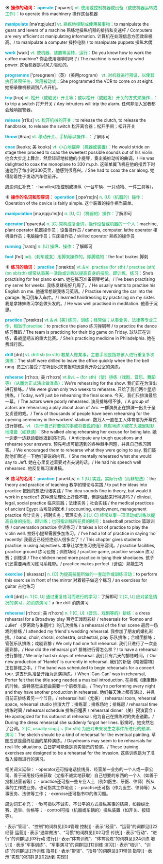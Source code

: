 ☀ <font color="red">**操作的动词：**</font>
<font color="sky blue">**operate**</font> ['ɒpəreɪt] 
<font color="#00b050">vt. 使用或控制机器或设备（或使机器运转或工作）：</font>to operate this machinery 操作这台机器

<font color="sky blue">**manipulate**</font> [məˈnɪpjuleɪt]
<font color="#00b050">vt. 熟练地控制或使用某事物：</font>to manipulate the gears and levers of a machine 熟练地操纵机器的排挡和变速杆 / Computers are very efficient at manipulating information. 计算机在处理信息方面效率极高。/ to manipulate a computer 操控电脑 / to manipulate puppets 操纵木偶

<font color="sky blue">**work**</font> [wə:k] 
<font color="#00b050">vt. 使机器、装置等运转，运行：</font>Do you know how to work the coffee machine? 你会使用咖啡机吗？/ The machine is worked by wind power. 这台机器是以风力驱动的。

<font color="sky blue">**programme**</font> ['prəʊɡræm]（英）（美用program）
<font color="#00b050">vt. 对机器进行预设，以使其执行某项任务，常用被动式：</font>She programmed the VCR to come on at eight. 她把录像机预调到八点开机。

<font color="sky blue">**trip**</font> [trɪp] 
<font color="#00b050">vt. 松开（或触发）开关等；或以松开（或触发）开关的方式来操作…：</font>to trip a switch 打开开关 / Any intruders will trip the alarm. 任何非法入室者都会触响报警器。
           
<font color="sky blue">**release**</font> [rɪˈli:s]
<font color="#00b050">vt. 松开机械的开关：</font>to release the clutch, to release the handbrake, to release the switch 松开离合器；松开手闸；松开开关

<font color="sky blue">**throw**</font> [θrəʊ] 
<font color="#00b050">vt. 移动开关、手柄等以操作…：</font>了解即可

<font color="sky blue">**coax**</font> [kəʊks; 美 koʊks]
<font color="#00b050">vt. 小心地摆弄（机器或装置）：</font>He would stride on stage then proceed to coax the sweetest possible sounds out of his violin. 他会大步走上舞台，然后轻轻地拉他的小提琴，奏出美妙动听的曲调。/ He was delighted to coax the monoplane to 330 m.p.h. 这架单翼飞机在他的摆弄下时速达到了每小时330英里，他感到很高兴。/ She had to coax the car along. 她得耐着性子发动汽车往前开。

周边词汇补充：
· handle可指控制或操纵（一台车辆、一只动物、一件工具等）。

☀ <font color="red">**操作的名词和形容词：**</font>
<font color="sky blue">**operation**</font> [͵ɒpə'reɪʃn] 
<font color="#00b050">n. [U]（机器的）操作：</font>Operation of the device is fairly simple. 这个装置的操作相当简单。
           
<font color="sky blue">**manipulation**</font> [məˌnɪpjuˈleɪʃn]
<font color="#00b050">n. [U, C]（机器的）操作：</font>了解即可

<font color="sky blue">**operator**</font> ['ɒpəreɪtə] 
<font color="#00b050">n. [C] 常构成复合词，操作设备或机器的一个人：</font>machine, plant operator 机器操作员；设备操作员 / camera, computer, lathe operator 相机操作员；电脑操作员；车床操作员 / skilled operator 熟练的操作员
           
<font color="sky blue">**running**</font> [ˈrʌnɪŋ]
<font color="#00b050">n. [U] 操纵、操作：</font>了解即可

<font color="sky blue">**foot**</font> [fʊt] 
<font color="#00b050">adj.（刹车或泵）用脚来操作的，即脚踏的：</font>the foot brakes 脚刹

☀ <font color="red">**练习的动词：**</font>
<font color="sky blue">**practise**</font> ['præktɪs] 
<font color="#00b050">vt.＆vi. practise (for sth) / practise (sth) (on sb/sth) 经常从事某一活动或训练以提高自身的技能，即训练，练习：</font>She’s practising for her piano exam. 她在练习准备钢琴考试。/ I’ve been practising my serve for weeks. 我练发球有好几周了。/ He usually wants to practise his English on me. 他通常想跟我练习英语。/ Practise reversing the car into the garage. 练习倒车入车库。/ I learned hairdressing by practising on my sister. 我是拿妹妹练习学会做头发的。/ He was well practised in meditation. 他善于沉思。

<font color="sky blue">**practice**</font> ['præktɪs] 
<font color="#00b050">vt.＆vi. [美] 练习，训练；经常做；从事业务、法律等专业工作，相当于practise：</font>to practice the piano 练习弹钢琴 / to practice the dance 练习舞蹈 / The team is practicing for their big game on Friday. 球队正在训练，备战星期五的重大比赛。/ She’s practicing medicine in Philadelphia. 她在费城行医。

<font color="sky blue">**drill**</font> [drɪl] 
<font color="#00b050">vt. drill sb (in sth) 教某人做某事，主要手段是指导该人进行重复多次演练：</font>The staff were drilled to leave the office quickly when the fire bell rang. 员工们接受了在听到火灾警报时迅速离开办公室的演练。
           
<font color="sky blue">**rehearse**</font> [rɪˈhɜ:s; 美 rɪˈhɜ:rs]
<font color="#00b050">vt.&vi. ~ (for sth)（使）排练（戏剧、音乐、舞蹈等）（从而为正式演出做准备）：</font>We're rehearsing for the show. 我们正在为演出进行排练。/ We were given only two weeks to rehearse. 只给了我们两个星期排练。/ Today, we'll just be rehearsing the final scene. 今天，我们只排演最后一幕。/ The actors were poorly rehearsed. 演员排练得不够。/ A group of actors are rehearsing a play about Joan of Arc. 一群演员正在排演一出关于圣女贞德的戏。/ Tens of thousands of people have been rehearsing for the opening ceremony in the workers' stadium. 数万人一直在工人体育馆为开幕式进行排练。<font color="#00b050">vt.（对于自己将要做的事或将要说的话）默默地练习或在头脑里默默地准备（如默诵）：</font>She walked along rehearsing her excuse for being late. 她一边走一边默诵着她迟到的托词。/ Anticipate any tough questions and rehearse your answers. 预先考虑可能遇到的各种棘手问题，并且自己练习回答。/ We encouraged them to rehearse what they were going to say. 我们鼓励他们默述一下他们要说的内容。/ She mentally rehearsed what she would say to Jeff. 她在心里复述着要对杰夫说的话。/ He had his speech well rehearsed. 他反复练习演讲稿。

☀ <font color="red">**练习的名词：**</font>
<font color="sky blue">**practice**</font> ['præktɪs] 
<font color="#00b050">n. 1 [U] 实践，实际行动（而非想法）：</font>the theory and practice of teaching 教学的理论与实践 / to put her ideas into practice 把她的想法付诸实践 / The idea sounds fine in theory, but would it work in practice? 这种想法理论上好像不错，但是做起来行得通吗？/ clinical, legal, social practice 临床实践；法律实务；社会实践 / the medical practices of ancient Egypt 古埃及的医术 / accounting, employment, management practice 会计实务；招聘实务；管理实务 <font color="#00b050">2 [U, C] 经常从事一项活动或训练以提高自身的技能，即训练；也可指训练所花费的时间：</font>basketball practice 篮球训练 / conversation practice 会话练习 / It takes a lot of practice to play the violin well. 拉好小提琴需要多加练习。/ I’ve had a lot of practice in saying ‘no’ recently! 我最近已经拒绝别人很多次了！/ This chapter gives students practice in using adjectives. 本章让学生练习使用形容词。/ practice facilities, practice ground 练习设施；训练场地 / practice game, practice session 练习赛；训练课 / The children need more practice in tying their shoelaces. 孩子们还需要再练习练习系鞋带。/ practice makes perfect（谚语）熟能生巧

<font color="sky blue">**exercise**</font> ['eksəsaɪz] 
<font color="#00b050">n. [C] 为提高技能所做的一套动作或训练活动：</font>to perform this exercise in front of the mirror 对着镜子做这个练习 / an exercises for guitar 吉他练习

<font color="sky blue">**drill**</font> [drɪl] 
<font color="#00b050">n. 1 [C, U] 通过重复练习而进行的学习：</font>了解即可 <font color="#00b050">2 [C, U] 应对紧急情况的演习，如消防演习：</font>a fire drill 消防演习
           
<font color="sky blue">**rehearsal**</font> [rɪˈhɜ:sl; 美 rɪˈhɜ:rs]
<font color="#00b050">n. 1 [C, U]（音乐、戏剧等的）排练：</font>a dress rehearsal for a Broadway play 百老汇戏剧彩排 / rehearsals for ‘Romeo and Juliet’ 《罗密欧与朱丽叶》的几次排练 / a rehearsal of the final scene 最后一场戏的排练 / I attended my friend's wedding rehearsal. 我参加了朋友的婚礼彩排。/ band, choir, choral, orchestra, orchestral, play 乐队排练；合唱团排练；管弦乐队排练；戏剧彩排 / We only had one full rehearsal. 我们只进行了一次全面彩排。/ How did the rehearsal go? 排练进行得怎么样？/ to have a rehearsal 进行排练 / We only had six days of rehearsal. 我们只有六天的排练时间。/ Our new production of ‘Hamlet’ is currently in rehearsal. 我们的新版《哈姆雷特》正在排练之中。/ The band was scheduled to begin rehearsals for a concert tour. 这支乐队准备开始为巡演排练。/ When 'Can-Can' was in rehearsal, Porter felt that the title song needed a musical introduction. 在排练《康康舞》的时候，波特感觉主题曲需要一个前奏乐曲。/ They're performing every night and they have another production in rehearsal. 他们每天晚上都有演出，并且目前正排练着另一个节目。/ rehearsal hall（尤美）, rehearsal room, rehearsal space, rehearsal studio 排演大厅；排练室；排练场地；排练房 / rehearsal time 排练时间 / rehearsal schedule 排练日程表 / rehearsal dinner（美）预演宴会 / He apologized for his outburst at rehearsal. 他为自己在排练时的失态道歉。/ During the dress rehearsal she suddenly forgot her lines. 彩排时，她突然忘了台词。<font color="#00b050">2 [C, usually sing.] ~ (for sth) 为应对未来发生之事件所进行的预演、演习：</font>The sketch should be a kind of rehearsal for the eventual painting. 草图应该是最终绘画的某种演练。/ Daydreams may seem to be rehearsals for real-life situations. 白日梦可能像是真实情景的预演。/ These training exercises are designed to be a rehearsal for the invasion. 这些训练是为了准备入侵而进行的演习。

相关词义延伸：
· operator还可指电话接线员、经营某一业务的一个人或一家公司、善于采用技巧来获取（尤指不诚实地获取）自己想要的东西的一个人（如善于投机钻营者等）；
· practice还可指一些专业人士（例如医生、牙医、律师）所从事的工作或业务，也可指其工作地点；
· practise还可指（作为医生、律师等）从事医务、法律等工作；
· exercise还可指书中的练习题。

周边词汇补充：
· fix可指以不诚实、不公平的方式操纵某事的结果，如操纵比赛、选举、价格等；
· control可指（机器或车辆的）操纵装置（如开关、按钮等）。

· 表示“管理”、“控制”的词群见[[04管理 控制]]
· 表示“经营”、“运营”的词群见[[22经营 运营]]
· 表示“通常做法”、“习惯”的词群见[[02习惯 传统]]
· 表示“行动”、“进行”的词群见[[03行动 进行]]
· 表示“体育训练”、“体育锻炼”的词群见[[24训练 培训]]
· 表示“军事训练”、“军事演习”的词群见[[12训练 演习]]
· 表示“培训”、“训练”的词群见[[25训练 指导]]
· 表示“带领”、“指导”的词群见[[01带领 指导]]
· 表示“实现”的词群见[[02达到 实现]]
